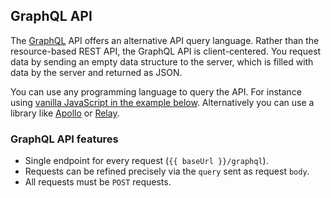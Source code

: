 ## GraphQL API

The [GraphQL](https://graphql.org/) API offers an alternative API query language. Rather than the resource-based REST API, the GraphQL API is client-centered. You request data by sending an empty data structure to the server, which is filled with data by the server and returned as JSON.

You can use any programming language to query the API. For instance using [vanilla JavaScript in the example below](#graphql-example). Alternatively you can use a library like [Apollo](https://www.apollographql.com/client) or [Relay](https://facebook.github.io/relay/).

### GraphQL API features

* Single endpoint for every request (`{{ baseUrl }}/graphql`).
* Requests can be refined precisely via the `query` sent as request `body`.
* All requests must be `POST` requests.
